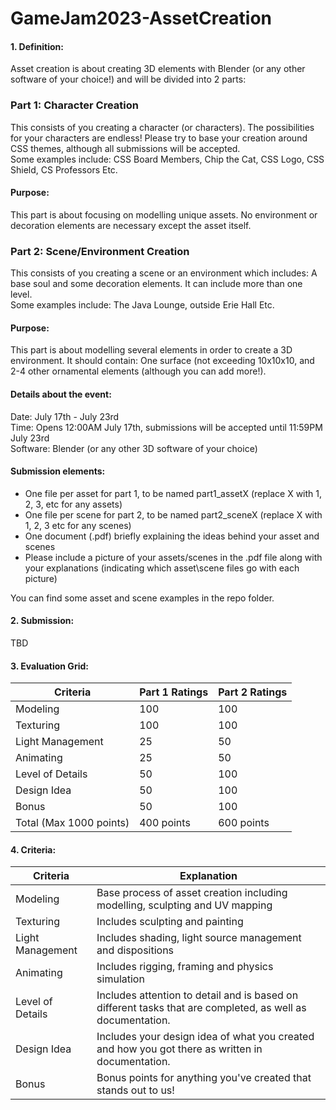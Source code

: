 # GameJam2023-AssetCreation

#### 1. Definition: 
Asset creation is about creating 3D elements with Blender (or any other software of your choice!) and will be divided into 2 parts:

### Part 1: Character Creation
This consists of you creating a character (or characters). The possibilities for your characters are endless! Please try to base your creation around CSS themes, although all submissions will be accepted.\
Some examples include: CSS Board Members, Chip the Cat, CSS Logo, CSS Shield, CS Professors Etc.


#### Purpose: 
This part is about focusing on modelling unique assets. No environment or decoration elements are necessary except the asset itself. 


### Part 2: Scene/Environment Creation
This consists of you creating a scene or an environment which includes: A base soul and some decoration elements. It can include more than one level.\
Some examples include: The Java Lounge, outside Erie Hall Etc.


#### Purpose: 
This part is about modelling several elements in order to create a 3D environment. It should contain: One surface (not exceeding 10x10x10, and 2-4 other ornamental elements (although you can add more!).


#### Details about the event:
Date: July 17th - July 23rd\
Time: Opens 12:00AM July 17th, submissions will be accepted until 11:59PM July 23rd\
Software: Blender (or any other 3D software of your choice)


#### Submission elements:
   - One file per asset for part 1, to be named part1_assetX (replace X with 1, 2, 3, etc for any assets)
   - One file per scene for part 2, to be named part2_sceneX (replace X with 1, 2, 3 etc for any scenes)
   - One document (.pdf) briefly explaining the ideas behind your asset and scenes
   - Please include a picture of your assets/scenes in the .pdf file along with your explanations (indicating which asset\scene files go with each picture)


You can find some asset and scene examples in the repo folder.

#### 2. Submission: 
TBD

#### 3. Evaluation Grid: 
| Criteria               | Part 1 Ratings | Part 2 Ratings |
|------------------------|----------------|----------------|
| Modeling               | 100            | 100            |
| Texturing              | 100            | 100            |
| Light Management       | 25             | 50             |
| Animating              | 25             | 50             |
| Level of Details       | 50             | 100            |
| Design Idea            | 50             | 100            |
| Bonus                  | 50             | 100            |
| Total (Max 1000 points) | 400 points     | 600 points     |

#### 4. Criteria:
| Criteria         | Explanation                                                                                                |
|------------------|------------------------------------------------------------------------------------------------------------|
| Modeling         | Base process of asset creation including modelling, sculpting and UV mapping                                |
| Texturing        | Includes sculpting and painting                                                                            |
| Light Management | Includes shading, light source management and dispositions                                                 |
| Animating        | Includes rigging, framing and physics simulation                                                           |
| Level of Details | Includes attention to detail and is based on different tasks that are completed, as well as documentation. |
| Design Idea      | Includes your design idea of what you created and how you got there as written in documentation.           |
| Bonus            | Bonus points for anything you've created that stands out to us!                                            |
